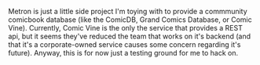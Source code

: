 Metron is just a little side project I'm toying with to provide a commmunity comicbook database (like the ComicDB,
Grand Comics Database, or Comic Vine). Currently, Comic Vine is the only the service that provides a REST api, but
it seems they've reduced the team that works on it's backend (and that it's a corporate-owned service causes some
concern regarding it's future). Anyway, this is for now just a testing ground for me to hack on.
